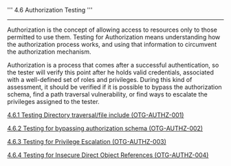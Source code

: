 ''' 4.6 Authorization Testing '''

-----

Authorization is the concept of allowing access to resources only to
those permitted to use them. Testing for Authorization means
understanding how the authorization process works, and using that
information to circumvent the authorization mechanism.

Authorization is a process that comes after a successful authentication,
so the tester will verify this point after he holds valid credentials,
associated with a well-defined set of roles and privileges. During this
kind of assessment, it should be verified if it is possible to bypass
the authorization schema, find a path traversal vulnerability, or find
ways to escalate the privileges assigned to the tester.

[4.6.1 Testing Directory traversal/file include
(OTG-AUTHZ-001)](Testing_for_Path_Traversal_\(OTG-AUTHZ-001\) "wikilink")

[4.6.2 Testing for bypassing authorization schema
(OTG-AUTHZ-002)](Testing_for_Bypassing_Authorization_Schema_\(OTG-AUTHZ-002\) "wikilink")

[4.6.3 Testing for Privilege Escalation
(OTG-AUTHZ-003)](Testing_for_Privilege_escalation_\(OTG-AUTHZ-003\) "wikilink")

[4.6.4 Testing for Insecure Direct Object References
(OTG-AUTHZ-004)](Testing_for_Insecure_Direct_Object_References_\(OTG-AUTHZ-004\) "wikilink")